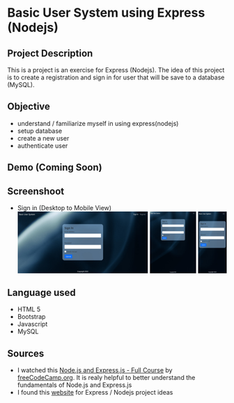# Basic User System using Express (Nodejs)

## Project Description
This is a project is an exercise for Express (Nodejs). The idea of this project is to create a registration and sign in for user that will be save to a database (MySQL).

## Objective
- understand / familiarize myself in using express(nodejs)
- setup database
- create a new user
- authenticate user

## Demo (Coming Soon)

## Screenshoot
- Sign in (Desktop to Mobile View)
  ![Mobile](documentation/desktop-to-mobile.png)

## Language used
- HTML 5
- Bootstrap
- Javascript
- MySQL

## Sources
- I watched this [Node.js and Express.js - Full Course](https://youtu.be/Oe421EPjeBE) by [freeCodeCamp.org](https://www.youtube.com/channel/UC8butISFwT-Wl7EV0hUK0BQ). It is realy helpful to better understand the fundamentals of Node.js and Express.js 
- I found this [website](https://www.blog.duomly.com/node-js-project-ideas-for-beginners/) for Express / Nodejs project ideas
